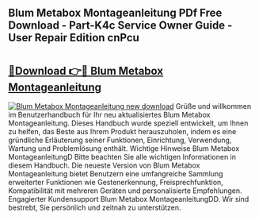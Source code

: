 ## Blum Metabox Montageanleitung PDf Free Download - Part-K4c Service Owner Guide - User Repair Edition cnPcu

# <h2><a href="http://df6sdj.blite.top/?on=Blum+Metabox+Montageanleitung">🔗Download 👉🔴 Blum Metabox Montageanleitung</a></h2>

[![Blum Metabox Montageanleitung new download](https://i.imgur.com/lujVjoI.png)](http://df6sdj.blite.top/?on=Blum+Metabox+Montageanleitung)
Grüße und willkommen im Benutzerhandbuch für Ihr neu aktualisiertes Blum Metabox Montageanleitung. Dieses Handbuch wurde speziell entwickelt, um Ihnen zu helfen, das Beste aus Ihrem Produkt herauszuholen, indem es eine gründliche Erläuterung seiner Funktionen, Einrichtung, Verwendung, Wartung und Problemlösung enthält. Wichtige Hinweise Blum Metabox MontageanleitungD Bitte beachten Sie alle wichtigen Informationen in diesem Handbuch. Die neueste Version von Blum Metabox Montageanleitung bietet Benutzern eine umfangreiche Sammlung erweiterter Funktionen wie Gestenerkennung, Freisprechfunktion, Kompatibilität mit mehreren Geräten und personalisierte Empfehlungen. Engagierter Kundensupport Blum Metabox MontageanleitungDD. Wir sind bestrebt, Sie persönlich und zeitnah zu unterstützen.
